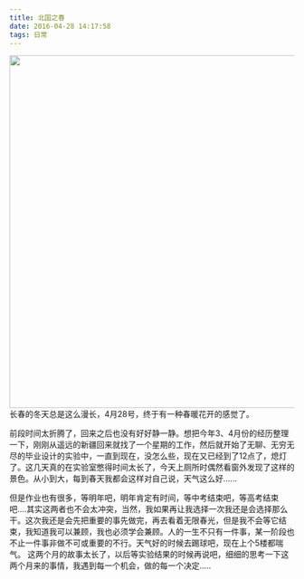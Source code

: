 ```yaml
---
title: 北国之春
date: 2016-04-28 14:17:58
tags: 日常
---
```

<img src="\img\IMG_20160428_103418.jpg" width="832" height="624">
<!--more-->
长春的冬天总是这么漫长，4月28号，终于有一种春暖花开的感觉了。

前段时间太折腾了，回来之后也没有好好静一静。想把今年3、4月份的经历整理一下，刚刚从遥远的新疆回来就找了一个星期的工作，然后就开始了无聊、无穷无尽的毕业设计的实验中，一直到现在，没怎么些，现在又已经到了12点了，熄灯了。这几天真的在实验室憋得时间太长了，今天上厕所时偶然看窗外发现了这样的景色。从小到大，每到春天我都会这样对自己说，天气这么好......

但是作业也有很多，等明年吧，明年肯定有时间，等中考结束吧，等高考结束吧....其实这两者也不会太冲突，当然，我如果再让我选择一次我还是会选择那么干。这次我还是会先把重要的事先做完，再去看着无限春光，但是我不会等它结束，我知道我可以兼顾，我也必须学会兼顾。人的一生不只有一件事，某一阶段也不止一件事非做不可或重要的不行。天气好的时候去踢球吧，现在上个5楼都喘气。
这两个月的故事太长了，以后等实验结果的时候再说吧，细细的思考一下这两个月来的事情，我遇到每一个机会，做的每一个决定.....

